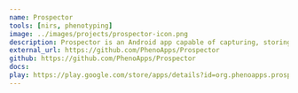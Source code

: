 ```yaml
---
name: Prospector
tools: [nirs, phenotyping]
image: ../images/projects/prospector-icon.png
description: Prospector is an Android app capable of capturing, storing, visualizing, and exporting data from handheld NIR spectrometers. Prospector provides fast, reliable capture of scans for phenotype prediction with a standardized user interface and data export. Prospector allows breeders to rapidly utilize NIRS for phenotyping.
external_url: https://github.com/PhenoApps/Prospector
github: https://github.com/PhenoApps/Prospector
docs: 
play: https://play.google.com/store/apps/details?id=org.phenoapps.prospector
---
```

